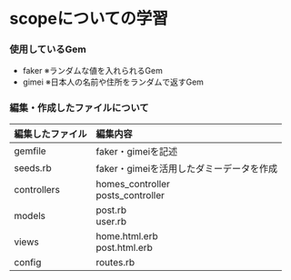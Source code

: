 # scopeについての学習

### 使用しているGem
- faker ※ランダムな値を入れられるGem
- gimei ※日本人の名前や住所をランダムで返すGem

### 編集・作成したファイルについて
|編集したファイル|編集内容|
|:----|:----|
|gemfile|faker・gimeiを記述|
|seeds.rb|faker・gimeiを活用したダミーデータを作成|
|controllers|homes_controller<br>posts_controller|
|models|post.rb<br>user.rb|
|views|home.html.erb<br>post.html.erb|
|config|routes.rb|
